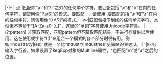 |-|-
|.点 |匹配除“\n”和"\r"之外的任何单个字符。要匹配包括“\n”和"\r"在内的任何字符，请使用像“[\s\S]”的模式。要匹配 . ，请使用 \.要匹配包括“\n”和"\r"在内的任何字符，请使用像“[\s\S]”的模式。
|\w|匹配包括下划线的任何单词字符。类似但不等价于“[A-Za-z0-9_]”，这里的"单词"字符使用Unicode字符集。
|(?:pattern)|非获取匹配，匹配pattern但不获取匹配结果，不进行存储供以后使用。这在使用或字符“(|)”来组合一个模式的各个部分时很有用。例如“industr(?:y|ies)”就是一个比“industry|industries”更简略的表达式。
|^|匹配输入字行首。如果设置了RegExp对象的Multiline属性，^也匹配“\n”或“\r”之后的位置。
